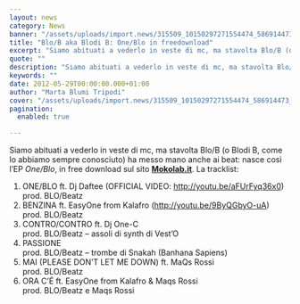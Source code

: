 ```yaml
---
layout: news
category: News
banner: "/assets/uploads/import.news/315509_10150297271554474_586914473_7542164_4134721_n.jpg"
title: "Blo/B aka Blodi B: One/Blo in freedownload"
excerpt: "Siamo abituati a vederlo in veste di mc, ma stavolta Blo/B (o Blodi B, come lo abbiamo sempre conosciuto) ha messo mano anche ai beat: nasce così l’EP One/Blo, in free download sul sito Mokolab.it. La tracklist: 1) ONE/BLO ft. Dj Daftee (OFFICIAL VIDEO: http://youtu.be/aFUrFyq36x0) prod. BLO/Beatz 2) BENZINA ft. EasyOne from Kalafro (http://youtu.be/9ByQGbyO-uA) prod. [&hellip"
quote: ""
description: "Siamo abituati a vederlo in veste di mc, ma stavolta Blo/B (o Blodi B, come lo abbiamo sempre conosciuto) ha messo mano anche ai beat: nasce così l’EP One/Blo, in free download sul sito Mokolab.it. La tracklist: 1) ONE/BLO ft. Dj Daftee (OFFICIAL VIDEO: http://youtu.be/aFUrFyq36x0) prod. BLO/Beatz 2) BENZINA ft. EasyOne from Kalafro (http://youtu.be/9ByQGbyO-uA) prod. [&hellip"
keywords: ""
date: 2012-05-29T00:00:00.000+01:00
author: "Marta Blumi Tripodi"
cover: "/assets/uploads/import.news/315509_10150297271554474_586914473_7542164_4134721_n.jpg"
pagination:
  enabled: true

---
```


Siamo abituati a vederlo in veste di mc, ma stavolta Blo/B (o Blodi B, come lo abbiamo sempre conosciuto) ha messo mano anche ai beat: nasce così l’EP _One/Blo_, in free download sul sito **[Mokolab.it](http://www.mokolab.it/ "http://www.mokolab.it/")**. La tracklist:

1) ONE/BLO ft. Dj Daftee (OFFICIAL VIDEO: http://youtu.be/aFUrFyq36x0)  
prod. BLO/Beatz  
2) BENZINA ft. EasyOne from Kalafro (http://youtu.be/9ByQGbyO-uA)  
prod. BLO/Beatz  
3) CONTRO/CONTRO ft. Dj One-C  
prod. BLO/Beatz – assoli di synth di Vest’O  
4) PASSIONE  
prod. BLO/Beatz – trombe di Snakah (Banhana Sapiens)  
5) MAI (PLEASE DON’T LET ME DOWN) ft. MaQs Rossi  
prod. BLO/Beatz  
6) ORA C’É ft. EasyOne from Kalafro & Maqs Rossi  
prod. BLO/Beatz e Maqs Rossi